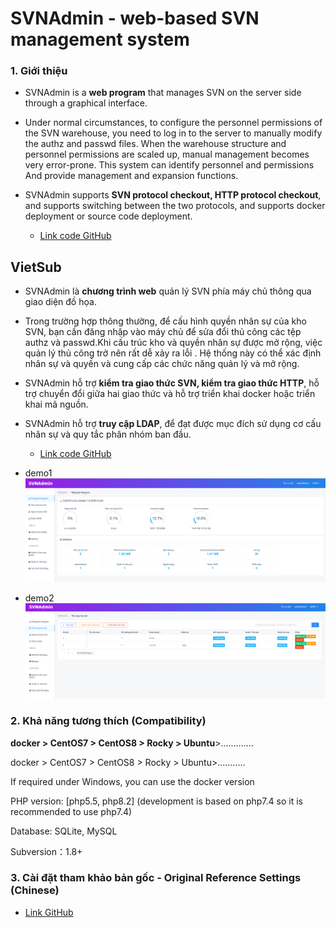 # SVNAdmin - web-based SVN management system

### 1. Giới thiệu
- SVNAdmin is a **web program** that manages SVN on the server side through a graphical interface.

- Under normal circumstances, to configure the personnel permissions of the SVN warehouse, you need to log in to the server to manually modify the authz and passwd files. When the warehouse structure and personnel permissions are scaled up, manual management becomes very error-prone. This system can identify personnel and permissions And provide management and expansion functions.

- SVNAdmin supports **SVN protocol checkout, HTTP protocol checkout**, and supports switching between the two protocols, and supports docker deployment or source code deployment.
  - [Link code GitHub](https://github.com/bibo318/SVNAdmin) 
  
## VietSub
- SVNAdmin là **chương trình web** quản lý SVN phía máy chủ thông qua giao diện đồ họa.

- Trong trường hợp thông thường, để cấu hình quyền nhân sự của kho SVN, bạn cần đăng nhập vào máy chủ để sửa đổi thủ công các tệp authz và passwd.Khi cấu trúc kho và quyền nhân sự được mở rộng, việc quản lý thủ công trở nên rất dễ xảy ra lỗi . Hệ thống này có thể xác định nhân sự và quyền và cung cấp các chức năng quản lý và mở rộng.

- SVNAdmin hỗ trợ **kiểm tra giao thức SVN, kiểm tra giao thức HTTP**, hỗ trợ chuyển đổi giữa hai giao thức và hỗ trợ triển khai docker hoặc triển khai mã nguồn.

- SVNAdmin hỗ trợ **truy cập LDAP**, để đạt được mục đích sử dụng cơ cấu nhân sự và quy tắc phân nhóm ban đầu.

  - [Link code GitHub](https://github.com/bibo318/SVNAdmin) 
 - demo1
  ![](image/demo1.png)
 - demo2
  ![](image/demo2.png)


### 2. Khả năng tương thích (Compatibility)

**docker > CentOS7 > CentOS8 > Rocky > Ubuntu**>.............

docker > CentOS7 > CentOS8 > Rocky > Ubuntu>...........

If required under Windows, you can use the docker version

PHP version: [php5.5, php8.2] (development is based on php7.4 so it is recommended to use php7.4)

Database: SQLite, MySQL

Subversion：1.8+


### 3. Cài đặt tham khảo bản gốc - Original Reference Settings (Chinese)

- [Link GitHub](https://github.com/witersen/SvnAdminV2.0)   
 


